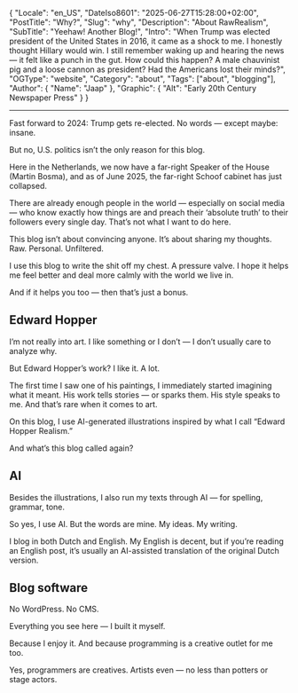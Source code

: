 ﻿{
  "Locale": "en_US",
  "DateIso8601": "2025-06-27T15:28:00+02:00",
  "PostTitle": "Why?",
  "Slug": "why",
  "Description": "About RawRealism",
  "SubTitle": "Yeehaw! Another Blog!",
  "Intro": "When Trump was elected president of the United States in 2016, it came as a shock to me. I honestly thought Hillary would win. I still remember waking up and hearing the news — it felt like a punch in the gut. How could this happen? A male chauvinist pig and a loose cannon as president? Had the Americans lost their minds?",
  "OGType": "website",
  "Category": "about",
  "Tags": ["about", "blogging"],
  "Author": {
    "Name": "Jaap"
  },
  "Graphic": {
    "Alt": "Early 20th Century Newspaper Press"
  }
}

---

Fast forward to 2024: Trump gets re-elected. No words — except maybe: insane.

But no, U.S. politics isn’t the only reason for this blog.

Here in the Netherlands, we now have a far-right Speaker of the House (Martin Bosma), and as of June 2025, the far-right Schoof cabinet has just collapsed.

There are already enough people in the world — especially on social media — who know exactly how things are and preach their ‘absolute truth’ to their followers every single day. That’s not what I want to do here.

This blog isn’t about convincing anyone. It’s about sharing my thoughts. Raw. Personal. Unfiltered.

I use this blog to write the shit off my chest. A pressure valve. I hope it helps me feel better and deal more calmly with the world we live in.

And if it helps you too — then that’s just a bonus.

## Edward Hopper

I’m not really into art. I like something or I don’t — I don’t usually care to analyze why.

But Edward Hopper’s work? I like it. A lot.

The first time I saw one of his paintings, I immediately started imagining what it meant. His work tells stories — or sparks them. His style speaks to me. And that’s rare when it comes to art.

On this blog, I use AI-generated illustrations inspired by what I call “Edward Hopper Realism.”

And what’s this blog called again?

## AI

Besides the illustrations, I also run my texts through AI — for spelling, grammar, tone.

So yes, I use AI. But the words are mine. My ideas. My writing.

I blog in both Dutch and English. My English is decent, but if you’re reading an English post, it’s usually an AI-assisted translation of the original Dutch version.

## Blog software

No WordPress. No CMS.

Everything you see here — I built it myself.

Because I enjoy it. And because programming is a creative outlet for me too.

Yes, programmers are creatives. Artists even — no less than potters or stage actors.


